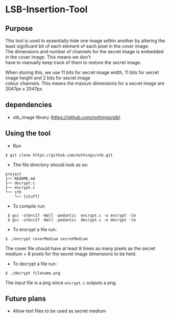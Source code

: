 # LSB-Insertion-Tool

## Purpose
This tool is used to essentially hide one image within another by altering the least signficant bit of each element of each pixel in the cover image.<br>
The dimensions and number of channels for the secret image is embedded in the cover image. This means we don't <br>
have to manually keep track of them to restore the secret image. <br>

When storing this, we use 11 bits for secret image width, 11 bits for secret image height and 2 bits for secret image <br>
colour channels. This means the maxium dimensions for a secret image are 2047px x 2047px.

## dependencies
    
- stb_image library (https://github.com/nothings/stb)


## Using the tool

- Run 
```console 
$ git clone https://github.com/nothings/stb.git 
```
- The file directory should look as so:
``` 
project
├── README.md
├── decrypt.c
├── encrypt.c
└── stb
    └── [stuff]
```
- To compile run:
```console
 $ gcc -std=c17 -Wall -pedantic  encrypt.c -o encrypt -lm
 $ gcc -std=c17 -Wall -pedantic  decrypt.c -o decrypt -lm
```
- To encrypt a file run:
```console
$ ./encrypt coverMedium secretMedium
```
The cover file should have at least 8 times as many pixels as the 
secret medium + 8 pixels for the secret image dimensions to be held. 
- To decrypt a file run:
```console 
$ ./decrypt filename.png 
```
The input file is a png since `encrypt.c` outputs a png. 

## Future plans


- Allow text files to be used as secret medium 


